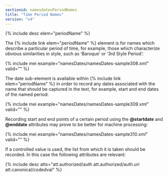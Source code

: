 ```yaml
---
sectionid: namesdatesPeriodNames
title: "Time Period Names"
version: "v4"
---
```


{% include desc elem="periodName" %}

The {% include link elem="periodName" %} element is for names which describe a particular period of time, for example, those which characterize obvious similarities in style, such as ‘Baroque’ or ‘3rd Style Period’:

{% include mei example="namesDates/namesDates-sample308.xml" valid="" %}

The date sub-element is available within {% include link elem="periodName" %} in order to record any dates associated with the name that should be captured in the text, for example, start and end dates of the named period:

{% include mei example="namesDates/namesDates-sample309.xml" valid="" %}

Recording start and end points of a certain period using the **@startdate** and **@enddate** attributes may prove to be better for machine processing:

{% include mei example="namesDates/namesDates-sample310.xml" valid="" %}

If a controlled value is used, the list from which it is taken should be recorded. In this case the following attributes are relevant:

{% include desc atts="att.authorized/auth att.authorized/auth.uri att.canonical/codedval" %}
